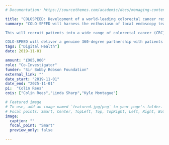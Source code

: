 ```yaml
---
# Documentation: https://sourcethemes.com/academic/docs/managing-content/

title: "COLOSPEED: Development of a world-leading colorectal cancer research hub in the North East of England"
summary: "COLO-SPEED will harness the enthusiasm of local endoscopy teams and build a long-term sustainable research infrastructure, using the patient contact point of endoscopy to develop a population-based “experimental platform”.

This will recruit patients into a wide range of colorectal cancer (CRC) research studies across the disease continuum, creating a unique, world-leading, resource for CRC screening, prevention and early diagnosis (SPED) research, delivering benefits to patients, the wider population and society of the NE. 

COLO-SPEED will deliver a genuine 360-degree partnership with patients and public, putting them at the centre of prioritising, advising and informing CRC research and co-producing knowledge."
tags: ["Digital Health"]
date: 2019-11-01

amount: "£985,000"
role: "Co-Investigator"
funder: "Sir Bobby Robson Foundation"
external_link: ""
date_start: "2019-11-01"
date_end: "2025-11-01"
pi:  "Colin Rees"
cois: ["Colin Rees","Linda Sharp","Kyle Montague"]

# Featured image
# To use, add an image named `featured.jpg/png` to your page's folder.
# Focal points: Smart, Center, TopLeft, Top, TopRight, Left, Right, BottomLeft, Bottom, BottomRight.
image:
  caption: ""
  focal_point: "Smart"
  preview_only: false

---
```

